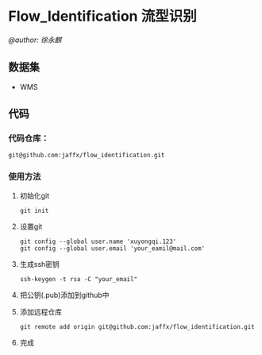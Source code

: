 # Flow_Identification 流型识别
*@author: 徐永麒*

## 数据集

- WMS

## 代码

### 代码仓库：

    git@github.com:jaffx/flow_identification.git

### 使用方法

1. 初始化git
   ```
   git init
   ```
2. 设置git
   
   ```
   git config --global user.name 'xuyongqi.123'
   git config --global user.email 'your_eamil@mail.com'
   ```
3. 生成ssh密钥
   ```
   ssh-keygen -t rsa -C "your_email"
   ```   
4. 把公钥(.pub)添加到github中
5. 添加远程仓库
   ```
   git remote add origin git@github.com:jaffx/flow_identification.git
   ```
6. 完成



